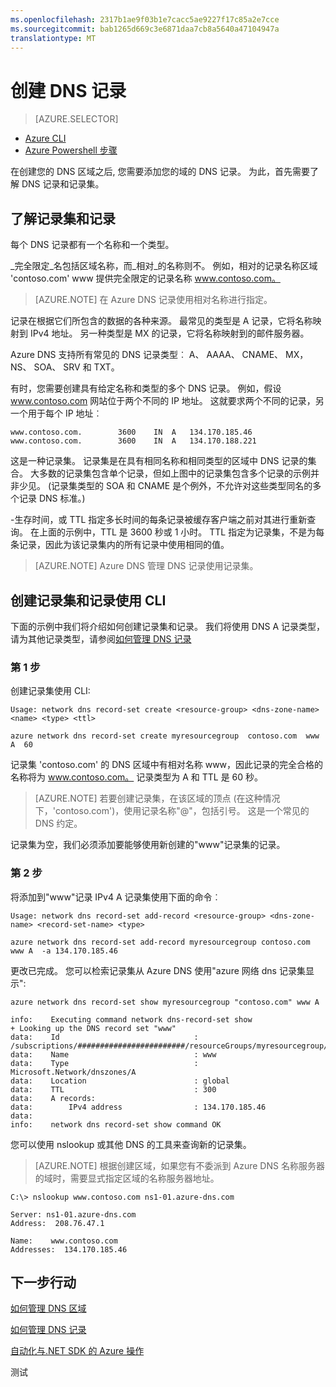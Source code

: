 ```yaml
---
ms.openlocfilehash: 2317b1ae9f03b1e7cacc5ae9227f17c85a2e7cce
ms.sourcegitcommit: bab1265d669c3e6871daa7cb8a5640a47104947a
translationtype: MT
---
```

<properties
   pageTitle="创建记录集和记录的 DNS 区域 |Microsoft Azure"
   description="如何创建用于 Azure DNS 主机记录。设置记录设置和记录使用 PowerShell 或 CLI"
   services="dns"
   documentationCenter="na"
   authors="joaoma"
   manager="Adinah"
   editor=""/>

<tags
   ms.service="dns"
   ms.devlang="na"
   ms.topic="get-started-article"
   ms.tgt_pltfrm="na"
   ms.workload="infrastructure-services"
   ms.date="09/02/2015"
   ms.author="joaoma"/>


# 创建 DNS 记录

> [AZURE.SELECTOR]
- [Azure CLI](dns-getstarted-create-recordset-cli.md)
- [Azure Powershell 步骤](dns-getstarted-create-recordset.md)



在创建您的 DNS 区域之后, 您需要添加您的域的 DNS 记录。  为此，首先需要了解 DNS 记录和记录集。


## 了解记录集和记录
每个 DNS 记录都有一个名称和一个类型。

_完全限定_名包括区域名称，而_相对_的名称则不。  例如，相对的记录名称区域 'contoso.com' www 提供完全限定的记录名称 www.contoso.com。

>[AZURE.NOTE] 在 Azure DNS 记录使用相对名称进行指定。

记录在根据它们所包含的数据的各种来源。  最常见的类型是 A 记录，它将名称映射到 IPv4 地址。  另一种类型是 MX 的记录，它将名称映射到的邮件服务器。

Azure DNS 支持所有常见的 DNS 记录类型︰ A、 AAAA、 CNAME、 MX，NS、 SOA、 SRV 和 TXT。

有时，您需要创建具有给定名称和类型的多个 DNS 记录。  例如，假设 www.contoso.com 网站位于两个不同的 IP 地址。  这就要求两个不同的记录，另一个用于每个 IP 地址︰

    www.contoso.com.        3600    IN  A   134.170.185.46
    www.contoso.com.        3600    IN  A   134.170.188.221

这是一种记录集。  记录集是在具有相同名称和相同类型的区域中 DNS 记录的集合。  大多数的记录集包含单个记录，但如上图中的记录集包含多个记录的示例并非少见。  (记录集类型的 SOA 和 CNAME 是个例外，不允许对这些类型同名的多个记录 DNS 标准。)

-生存时间，或 TTL 指定多长时间的每条记录被缓存客户端之前对其进行重新查询。  在上面的示例中，TTL 是 3600 秒或 1 小时。  TTL 指定为记录集，不是为每条记录，因此为该记录集内的所有记录中使用相同的值。

>[AZURE.NOTE] Azure DNS 管理 DNS 记录使用记录集。



## 创建记录集和记录使用 CLI

下面的示例中我们将介绍如何创建记录集和记录。  我们将使用 DNS A 记录类型，请为其他记录类型，请参阅[如何管理 DNS 记录](dns-operations-recordsets-cli.md)


### 第 1 步

创建记录集使用 CLI:

    Usage: network dns record-set create <resource-group> <dns-zone-name> <name> <type> <ttl>

    azure network dns record-set create myresourcegroup  contoso.com  www A  60

记录集 'contoso.com' 的 DNS 区域中有相对名称 www，因此记录的完全合格的名称将为 www.contoso.com。  记录类型为 A 和 TTL 是 60 秒。

>[AZURE.NOTE] 若要创建记录集，在该区域的顶点 (在这种情况下，'contoso.com')，使用记录名称"@"，包括引号。 这是一个常见的 DNS 约定。

记录集为空，我们必须添加要能够使用新创建的"www"记录集的记录。<BR>

### 第 2 步

将添加到"www"记录 IPv4 A 记录集使用下面的命令︰

    Usage: network dns record-set add-record <resource-group> <dns-zone-name> <record-set-name> <type>

    azure network dns record-set add-record myresourcegroup contoso.com  www A  -a 134.170.185.46
    

更改已完成。  您可以检索记录集从 Azure DNS 使用"azure 网络 dns 记录集显示":


    azure network dns record-set show myresourcegroup "contoso.com" www A
    
    info:    Executing command network dns-record-set show
    + Looking up the DNS record set "www"
    data:    Id                              : /subscriptions/########################/resourceGroups/myresourcegroup/providers/Microsoft.Network/dnszones/contoso.com/A/www
    data:    Name                            : www
    data:    Type                            : Microsoft.Network/dnszones/A
    data:    Location                        : global
    data:    TTL                             : 300
    data:    A records:
    data:        IPv4 address                : 134.170.185.46
    data:
    info:    network dns record-set show command OK


您可以使用 nslookup 或其他 DNS 的工具来查询新的记录集。  

>[AZURE.NOTE] 根据创建区域，如果您有不委派到 Azure DNS 名称服务器的域时，需要显式指定区域的名称服务器地址。


    C:\> nslookup www.contoso.com ns1-01.azure-dns.com

    Server: ns1-01.azure-dns.com
    Address:  208.76.47.1

    Name:    www.contoso.com
    Addresses:  134.170.185.46
                



## 下一步行动
[如何管理 DNS 区域](dns-operations-dnszones-cli.md)

[如何管理 DNS 记录](dns-operations-recordsets-cli.md)<BR>

[自动化与.NET SDK 的 Azure 操作](dns-sdk.md)
 
测试
